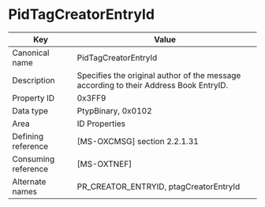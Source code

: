 # PidTagCreatorEntryId

| Key | Value |
|---|---|
| Canonical name | PidTagCreatorEntryId |
| Description | Specifies the original author of the message according to their Address Book EntryID. |
| Property ID | 0x3FF9 |
| Data type | PtypBinary, 0x0102 |
| Area | ID Properties |
| Defining reference | [MS-OXCMSG] section 2.2.1.31 |
| Consuming reference | [MS-OXTNEF] |
| Alternate names | PR_CREATOR_ENTRYID, ptagCreatorEntryId |
